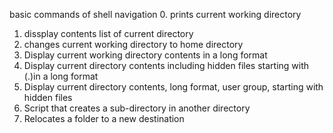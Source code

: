 basic commands of shell navigation
0. prints current working directory
1. dissplay contents list of current directory
2. changes current working directory to home directory
3. Display current working directory contents in a long format
4. Display current directory contents including hidden files starting with (.)in  a long format
5. Display current directory contents, long format, user group, starting with hidden files
6. Script that creates a sub-directory in another directory
7. Relocates a folder to a new destination

